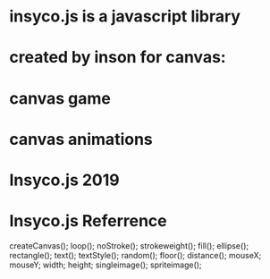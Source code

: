 # insyco.js is a javascript library 
# created by inson for canvas:
# canvas game
# canvas animations
# Insyco.js 2019

# Insyco.js Referrence
createCanvas();
loop();
noStroke();
strokeweight();
fill();
ellipse();
rectangle();
text();
textStyle();
random();
floor();
distance();
mouseX;
mouseY;
width;
height;
singleimage();
spriteimage();